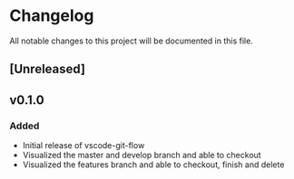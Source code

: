 # Changelog
All notable changes to this project will be documented in this file.

## [Unreleased]

## v0.1.0
### Added
- Initial release of vscode-git-flow
- Visualized the master and develop branch and able to checkout
- Visualized the features branch and able to checkout, finish and delete